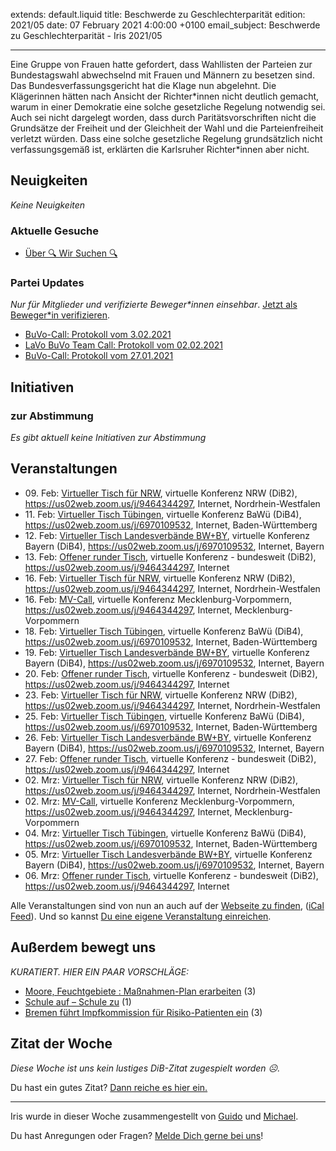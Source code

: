 
extends: default.liquid
title: Beschwerde zu Geschlechterparität
edition: 2021/05
date: 07 February 2021 4:00:00 +0100
email_subject: Beschwerde zu Geschlechterparität - Iris 2021/05

---
Eine Gruppe von Frauen hatte gefordert, dass Wahllisten der Parteien zur Bundestagswahl abwechselnd mit Frauen und Männern zu besetzen sind.
Das Bundesverfassungsgericht hat die Klage nun abgelehnt. Die Klägerinnen hätten nach Ansicht der Richter\*innen nicht deutlich gemacht, warum in einer Demokratie eine solche gesetzliche Regelung notwendig sei. Auch sei nicht dargelegt worden, dass durch Paritätsvorschriften nicht die Grundsätze der Freiheit und der Gleichheit der Wahl und die Parteienfreiheit verletzt würden.
Dass eine solche gesetzliche Regelung grundsätzlich nicht verfassungsgemäß ist, erklärten die Karlsruher Richter\*innen aber nicht.

## Neuigkeiten

_Keine Neuigkeiten_

### Aktuelle Gesuche

 - [Über 🔍 Wir Suchen 🔍](https://marktplatz.dib.de/t/ueber-wir-suchen/8837)

### Partei Updates

_Nur für Mitglieder und verifizierte Beweger\*innen einsehbar_. [Jetzt als Beweger\*in verifizieren](https://dib.de/bewegerin-werden/).

 - [BuVo-Call: Protokoll vom 3.02.2021](https://marktplatz.dib.de/t/buvo-call-protokoll-vom-3-02-2021/37269)
 - [LaVo BuVo Team Call: Protokoll vom 02.02.2021](https://marktplatz.dib.de/t/lavo-buvo-team-call-protokoll-vom-02-02-2021/37267)
 - [BuVo-Call: Protokoll vom 27.01.2021](https://marktplatz.dib.de/t/buvo-call-protokoll-vom-27-01-2021/37245)

## Initiativen

### zur Abstimmung
_Es gibt aktuell keine Initiativen zur Abstimmung_

## Veranstaltungen

 - 09.&nbsp;Feb: [Virtueller Tisch für NRW](https://dib.de/veranstaltungen/virtueller-tisch-landesverbaende-bwby-2021-02-09/), virtuelle Konferenz NRW (DiB2), https://us02web.zoom.us/j/9464344297, Internet, Nordrhein-Westfalen
 - 11.&nbsp;Feb: [Virtueller Tisch Tübingen](https://dib.de/veranstaltungen/virtueller-tisch-tuebingen-2021-02-11/), virtuelle Konferenz BaWü (DiB4), https://us02web.zoom.us/j/6970109532, Internet, Baden-Württemberg
 - 12.&nbsp;Feb: [Virtueller Tisch Landesverbände BW+BY](https://dib.de/veranstaltungen/virtueller-tisch-landesverbaende-bwby-2-2021-02-12/), virtuelle Konferenz Bayern (DiB4), https://us02web.zoom.us/j/6970109532, Internet, Bayern
 - 13.&nbsp;Feb: [Offener runder Tisch](https://dib.de/veranstaltungen/offener-runder-tisch-2021-02-13/), virtuelle Konferenz - bundesweit (DiB2), https://us02web.zoom.us/j/9464344297, Internet
 - 16.&nbsp;Feb: [Virtueller Tisch für NRW](https://dib.de/veranstaltungen/virtueller-tisch-landesverbaende-bwby-2021-02-16/), virtuelle Konferenz NRW (DiB2), https://us02web.zoom.us/j/9464344297, Internet, Nordrhein-Westfalen
 - 16.&nbsp;Feb: [MV-Call](https://dib.de/veranstaltungen/mv-call-2/), virtuelle Konferenz Mecklenburg-Vorpommern, https://us02web.zoom.us/j/9464344297, Internet, Mecklenburg-Vorpommern
 - 18.&nbsp;Feb: [Virtueller Tisch Tübingen](https://dib.de/veranstaltungen/virtueller-tisch-tuebingen-2021-02-18/), virtuelle Konferenz BaWü (DiB4), https://us02web.zoom.us/j/6970109532, Internet, Baden-Württemberg
 - 19.&nbsp;Feb: [Virtueller Tisch Landesverbände BW+BY](https://dib.de/veranstaltungen/virtueller-tisch-landesverbaende-bwby-2-2021-02-19/), virtuelle Konferenz Bayern (DiB4), https://us02web.zoom.us/j/6970109532, Internet, Bayern
 - 20.&nbsp;Feb: [Offener runder Tisch](https://dib.de/veranstaltungen/offener-runder-tisch-2021-02-20/), virtuelle Konferenz - bundesweit (DiB2), https://us02web.zoom.us/j/9464344297, Internet
 - 23.&nbsp;Feb: [Virtueller Tisch für NRW](https://dib.de/veranstaltungen/virtueller-tisch-landesverbaende-bwby-2021-02-23/), virtuelle Konferenz NRW (DiB2), https://us02web.zoom.us/j/9464344297, Internet, Nordrhein-Westfalen
 - 25.&nbsp;Feb: [Virtueller Tisch Tübingen](https://dib.de/veranstaltungen/virtueller-tisch-tuebingen-2021-02-25/), virtuelle Konferenz BaWü (DiB4), https://us02web.zoom.us/j/6970109532, Internet, Baden-Württemberg
 - 26.&nbsp;Feb: [Virtueller Tisch Landesverbände BW+BY](https://dib.de/veranstaltungen/virtueller-tisch-landesverbaende-bwby-2-2021-02-26/), virtuelle Konferenz Bayern (DiB4), https://us02web.zoom.us/j/6970109532, Internet, Bayern
 - 27.&nbsp;Feb: [Offener runder Tisch](https://dib.de/veranstaltungen/offener-runder-tisch-2021-02-27/), virtuelle Konferenz - bundesweit (DiB2), https://us02web.zoom.us/j/9464344297, Internet
 - 02.&nbsp;Mrz: [Virtueller Tisch für NRW](https://dib.de/veranstaltungen/virtueller-tisch-landesverbaende-bwby-2021-03-02/), virtuelle Konferenz NRW (DiB2), https://us02web.zoom.us/j/9464344297, Internet, Nordrhein-Westfalen
 - 02.&nbsp;Mrz: [MV-Call](https://dib.de/veranstaltungen/mv-call-2/), virtuelle Konferenz Mecklenburg-Vorpommern, https://us02web.zoom.us/j/9464344297, Internet, Mecklenburg-Vorpommern
 - 04.&nbsp;Mrz: [Virtueller Tisch Tübingen](https://dib.de/veranstaltungen/virtueller-tisch-tuebingen-2021-03-04/), virtuelle Konferenz BaWü (DiB4), https://us02web.zoom.us/j/6970109532, Internet, Baden-Württemberg
 - 05.&nbsp;Mrz: [Virtueller Tisch Landesverbände BW+BY](https://dib.de/veranstaltungen/virtueller-tisch-landesverbaende-bwby-2-2021-03-05/), virtuelle Konferenz Bayern (DiB4), https://us02web.zoom.us/j/6970109532, Internet, Bayern
 - 06.&nbsp;Mrz: [Offener runder Tisch](https://dib.de/veranstaltungen/offener-runder-tisch-2021-03-06/), virtuelle Konferenz - bundesweit (DiB2), https://us02web.zoom.us/j/9464344297, Internet


Alle Veranstaltungen sind von nun an auch auf der [Webseite zu finden](https://dib.de/veranstaltungen/), ([iCal Feed](https://dib.de/?ical=1)). Und so kannst [Du eine eigene Veranstaltung einreichen](https://marktplatz.dib.de/t/eine-veranstaltung-auf-der-webseite-einreichen/21379).


## Außerdem bewegt uns

_KURATIERT. HIER EIN PAAR VORSCHLÄGE:_
 - [Moore, Feuchtgebiete : Maßnahmen-Plan erarbeiten](https://marktplatz.dib.de/t/moore-feuchtgebiete-massnahmen-plan-erarbeiten/37255) (3)
 - [Schule auf – Schule zu](https://marktplatz.dib.de/t/schule-auf-schule-zu/37260) (1)
 - [Bremen führt Impfkommission für Risiko-Patienten ein](https://marktplatz.dib.de/t/bremen-fuehrt-impfkommission-fuer-risiko-patienten-ein/37257) (3)


## Zitat der Woche
_Diese Woche ist uns kein lustiges DiB-Zitat zugespielt worden ☹._

Du hast ein gutes Zitat? [Dann reiche es hier ein.](https://marktplatz.dib.de/t/fortsetzung-lustige-dib-zitate/24431)


---

Iris wurde in dieser Woche zusammengestellt von [Guido](https://marktplatz.dib.de/u/Guido/) und [Michael](https://marktplatz.dib.de/u/MichaelVoss/).

Du hast Anregungen oder Fragen? [Melde Dich gerne bei uns](https://marktplatz.dib.de/t/neu-iris-die-woechtliche-zusammenfasssung-zum-sonntagsbrunch/10990)!

